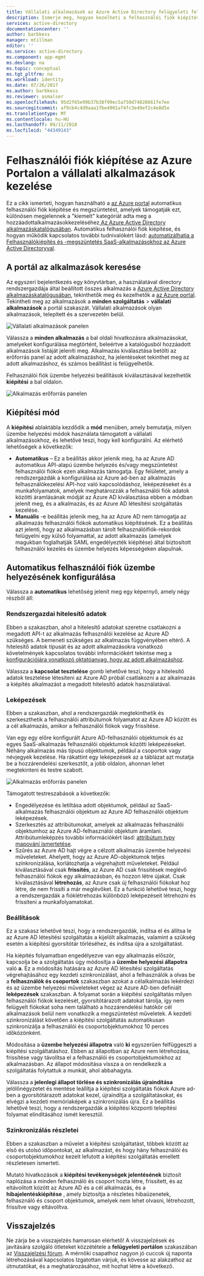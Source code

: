 ```yaml
---
title: Vállalati alkalmazások az Azure Active Directory felügyeleti felhasználókiépítés |} A Microsoft Docs
description: Ismerje meg, hogyan kezelheti a felhasználói fiók kiépítése az Azure Active Directory használatával nagyvállalati alkalmazásokhoz
services: active-directory
documentationcenter: ''
author: barbkess
manager: mtillman
editor: ''
ms.service: active-directory
ms.component: app-mgmt
ms.devlang: na
ms.topic: conceptual
ms.tgt_pltfrm: na
ms.workload: identity
ms.date: 07/26/2017
ms.author: barbkess
ms.reviewer: asmalser
ms.openlocfilehash: 95d2f65e99b37b38f99ec5a750d74828661fe7ee
ms.sourcegitcommit: af9cb4c4d9aaa1fbe4901af4fc3e49ef2c4e8d5e
ms.translationtype: MT
ms.contentlocale: hu-HU
ms.lasthandoff: 09/11/2018
ms.locfileid: "44349143"
---
```

# <a name="managing-user-account-provisioning-for-enterprise-apps-in-the-azure-portal"></a>Felhasználói fiók kiépítése az Azure Portalon a vállalati alkalmazások kezelése
Ez a cikk ismerteti, hogyan használható a [az Azure portal](https://portal.azure.com) automatikus felhasználói fiók kiépítése és megszüntetést, amelyek támogatják ezt, különösen megjelennek a "kiemelt" kategóriát adta meg a hozzáadottalkalmazásokkezeléséhez[ Az Azure Active Directory alkalmazáskatalógusában](what-is-single-sign-on.md#get-started-with-the-azure-ad-application-gallery). Automatikus felhasználói fiók kiépítése, és hogyan működik kapcsolatos további tudnivalókért lásd: [automatizálhatja a Felhasználókiépítés és -megszüntetés SaaS-alkalmazásokhoz az Azure Active Directoryval](user-provisioning.md).

## <a name="finding-your-apps-in-the-portal"></a>A portál az alkalmazások keresése
Az egyszeri bejelentkezés egy könyvtárban, a használatával directory rendszergazdája által beállított összes alkalmazás a [Azure Active Directory alkalmazáskatalógusában](what-is-single-sign-on.md#get-started-with-the-azure-ad-application-gallery), tekinthetők meg és kezelhetők a [az Azure portal](https://portal.azure.com). Tekintheti meg az alkalmazások a **minden szolgáltatás** &gt; **vállalati alkalmazások** a portál szakaszát. Vállalati alkalmazások olyan alkalmazások, telepített és a szervezetén belül.

![Vállalati alkalmazások panelen](./media/configure-automatic-user-provisioning-portal/enterprise-apps-pane.png)

Válassza a **minden alkalmazás** a bal oldali hivatkozásra alkalmazásokat, amelyeket konfigurálása megtörtént, beleértve a katalógusból hozzáadott alkalmazások listáját jeleníti meg. Alkalmazás kiválasztása betölti az erőforrás panel az adott alkalmazáshoz, ha jelentéseket tekinthet meg az adott alkalmazáshoz, és számos beállítást is felügyelhetők.

Felhasználói fiók üzembe helyezési beállítások kiválasztásával kezelhetők **kiépítési** a bal oldalon.

![Alkalmazás erőforrás panelen](./media/configure-automatic-user-provisioning-portal/enterprise-apps-provisioning.png)

## <a name="provisioning-modes"></a>Kiépítési mód
A **kiépítési** ablaktábla kezdődik a **mód** menüben, amely bemutatja, milyen üzembe helyezési módok használata támogatott a vállalati alkalmazásokhoz, és lehetővé teszi, hogy kell konfigurálni. Az elérhető lehetőségek a következők:

* **Automatikus** – Ez a beállítás akkor jelenik meg, ha az Azure AD automatikus API-alapú üzembe helyezés és/vagy megszüntetést felhasználói fiókok ezen alkalmazás támogatja. Egy felületet, amely a rendszergazdák a konfigurálása az Azure ad-ben az alkalmazás felhasználókezelési API-hoz való kapcsolódáshoz, leképezéseket és a munkafolyamatok, amelyek meghatározzák a felhasználói fiók adatok közötti áramlásának módját az Azure AD kiválasztása ebben a módban jelenít meg, és a alkalmazás, és az Azure AD létesítési szolgáltatás kezelése.
* **Manuális** -e beállítás jelenik meg, ha az Azure AD nem támogatja az alkalmazás felhasználói fiókok automatikus kiépítésének. Ez a beállítás azt jelenti, hogy az alkalmazásban tárolt felhasználóifiók-rekordok felügyelni egy külső folyamattal, az adott alkalmazás (amelyek magukban foglalhatják SAML engedélyezték kiépítése) által biztosított felhasználói kezelés és üzembe helyezés képességeken alapulnak.

## <a name="configuring-automatic-user-account-provisioning"></a>Automatikus felhasználói fiók üzembe helyezésének konfigurálása
Válassza a **automatikus** lehetőség jelenít meg egy képernyő, amely négy részből áll:

### <a name="admin-credentials"></a>Rendszergazdai hitelesítő adatok
Ebben a szakaszban, ahol a hitelesítő adatokat szeretne csatlakozni a megadott API-t az alkalmazás felhasználói kezelése az Azure AD szükséges. A bemeneti szükséges az alkalmazás függvényében eltérő. A hitelesítő adatok típusát és az adott alkalmazásokra vonatkozó követelmények kapcsolatos további információkért tekintse meg a [konfigurációjára vonatkozó oktatóanyag, hogy az adott alkalmazáshoz](user-provisioning.md).

Válassza a **kapcsolat tesztelése** gomb lehetővé teszi, hogy a hitelesítő adatok tesztelése létesíteni az Azure AD próbál csatlakozni a az alkalmazás a kiépítés alkalmazást a megadott hitelesítő adatok használatával.

### <a name="mappings"></a>Leképezések
Ebben a szakaszban, ahol a rendszergazdák megtekinthetik és szerkeszthetik a felhasználói attribútumok folyamatot az Azure AD között és a cél alkalmazás, amikor a felhasználói fiókok vagy frissítése.

Van egy egy előre konfigurált Azure AD-felhasználói objektumok és az egyes SaaS-alkalmazás felhasználói objektumok közötti leképezéseket. Néhány alkalmazás más típusú objektumok, például a csoportok vagy névjegyek kezelése. Ha rákattint egy leképezések az a táblázat azt mutatja be a hozzárendelési szerkesztőt, a jobb oldalon, ahonnan lehet megtekinteni és testre szabott.

![Alkalmazás erőforrás panelen](./media/configure-automatic-user-provisioning-portal/enterprise-apps-provisioning-mapping.png)

Támogatott testreszabások a következők:

* Engedélyezése és letiltása adott objektumok, például az SaaS-alkalmazás felhasználói objektum az Azure AD felhasználói objektum leképezések.
* Szerkesztés az attribútumokat, amelyek az alkalmazás felhasználói objektumhoz az Azure AD-felhasználói objektum áramlani. Attribútumleképzés további információkért lásd: [attribútum typy mapování ismertetése](customize-application-attributes.md#understanding-attribute-mapping-types).
* Szűrés az Azure AD hajt végre a célzott alkalmazás üzembe helyezési műveleteket. Ahelyett, hogy az Azure AD-objektumok teljes szinkronizálása, korlátozhatja a végrehajtott műveleteket. Például kiválasztásával csak **frissítés**, az Azure AD csak frissítések meglévő felhasználói fiókok egy alkalmazásban, és hozzon létre újakat. Csak kiválasztásával **létrehozás**, az Azure csak új felhasználói fiókokat hoz létre, de nem frissíti a már meglévőket. Ez a funkció lehetővé teszi, hogy a rendszergazdák a fióklétrehozás különböző leképezéseit létrehozni és frissíteni a munkafolyamatokat.

### <a name="settings"></a>Beállítások
Ez a szakasz lehetővé teszi, hogy a rendszergazdák, indítsa el és állítsa le az Azure AD létesítési szolgáltatás a kijelölt alkalmazás, valamint a szükség esetén a kiépítési gyorsítótár törléséhez, és indítsa újra a szolgáltatást.

Ha kiépítés folyamatban engedélyezve van egy alkalmazás először, kapcsolja be a szolgáltatás úgy módosítja a **üzembe helyezési állapotra** való **a**. Ez a módosítás hatására az Azure AD létesítési szolgáltatás végrehajtásához egy kezdeti szinkronizálást, ahol a felhasználók a olvas be a **felhasználók és csoportok** szakaszban azokat a célalkalmazás lekérdezi és az üzembe helyezési műveleteket végez az Azure AD-ben definiált **leképezések** szakaszban. A folyamat során a kiépítési szolgáltatás milyen felhasználói fiókok kezelését, gyorsítótárazott adatokat tárolja, így nem felügyelt fiókokat soha nem található a hozzárendelési hatókör cél alkalmazások belül nem vonatkozik a megszüntetést műveletek. A kezdeti szinkronizálást követően a kiépítési szolgáltatás automatikusan szinkronizálja a felhasználói és csoportobjektumokhoz 10 perces időközönként.

Módosítása a **üzembe helyezési állapotra** való **ki** egyszerűen felfüggeszti a kiépítési szolgáltatáshoz. Ebben az állapotban az Azure nem létrehozása, frissítése vagy távolítsa el a felhasználói és csoportobjektumokhoz az alkalmazásban. Az állapot módosítása vissza a on rendelkezik a szolgáltatás folytattuk a munkát, ahol abbahagyta.

Válassza a **jelenlegi állapot törlése és szinkronizálás újraindítása** jelölőnégyzetet és mentése leállítja a kiépítési szolgáltatás fiókok Azure ad-ben a gyorsítótárazott adatokat kezel, újraindítja a szolgáltatásokat, és elvégzi a kezdeti memóriaképek a szinkronizálás újra. Ez a beállítás lehetővé teszi, hogy a rendszergazdák a kiépítési központi telepítési folyamat elindításához ismét keresztül.

### <a name="synchronization-details"></a>Szinkronizálás részletei
Ebben a szakaszban a művelet a kiépítési szolgáltatást, többek között az első és utolsó időpontokat, az alkalmazást, és hogy hány felhasználói és csoportobjektumokhoz kezelt lefutott a kiépítési szolgáltatás emellett részletesen ismerteti.

Mutató hivatkozások a **kiépítési tevékenységek jelentésének** biztosít naplózása a minden felhasználó és csoport hozta létre, frissített, és az eltávolított között az Azure AD és a cél alkalmazás, és a **hibajelentéskiépítése** , amely biztosítja a részletes hibaüzenetek, felhasználó és csoport objektumok, amelyek nem lehet olvasni, létrehozott, frissítve vagy eltávolítva. 

## <a name="feedback"></a>Visszajelzés

Ne zárja be a visszajelzés hamarosan elérhető! A visszajelzések és javítására szolgáló ötleteket közzététele a **felügyeleti portálon** szakaszában az [Visszajelzési fórum](https://feedback.azure.com/forums/169401-azure-active-directory/category/162510-admin-portal).  A mérnöki csapathoz nagyon jó cuccok új naponta létrehozásával kapcsolatos Izgatottan várjuk, és kövesse az alakzathoz az útmutatókat, és a meghatározásához, mit hozhat létre a következő.

